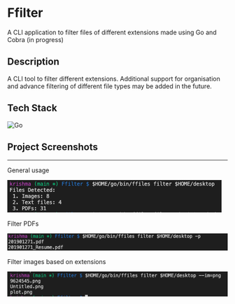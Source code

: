 # Ffilter
A CLI application to filter files of different extensions made using Go and Cobra (in progress)

## Description
A CLI tool to filter different extensions. Additional support for organisation and advance filtering of different file types may be added in the future.

## Tech Stack
<img alt="Go" src="https://img.shields.io/badge/go-%2300ADD8.svg?style=for-the-badge&logo=go&logoColor=white"/>

## Project Screenshots
<hr>
General usage

![general](./images/img1.png)

Filter PDFs

![PDF](./images/img2.png)

Filter images based on extensions

![images](./images/img3.png)
